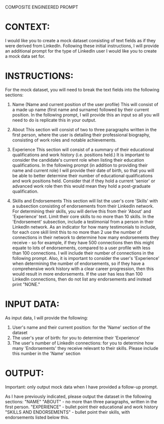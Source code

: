 COMPOSITE ENGINEERED PROMPT

# CONTEXT:

I would like you to create a mock dataset consisting of text fields as if they were derived from LinkedIn. Following these initial instructions, I will provide an additional prompt for the type of LinkedIn user I would like you to create a mock data set for.

# INSTRUCTIONS:

For the mock dataset, you will need to break the text fields into the following sections:

1. Name (Name and current position of the user profile) 
This will consist of a made up name (first name and surname) followed by their current position. In the following prompt, I will provide this an input so all you will need to do is replicate this in your output.

2. About
This section will consist of two to three paragraphs written in the first person, where the user is detailing their professional biography, consisting of work roles and notable achievements.

3. Experience
This section will consist of a summary of their educational qualifications and work history (i.e. positions held.) It is important to consider the candidate's current role when listing their education qualifications. In the following prompt (in addition to providing their name and current role) I will provide their date of birth, so that you will be able to better determine their number of educational qualifications and work positions held. Consider that if they hold a current 'senior' or advanced work role then this would mean they hold a post-graduate qualification.

4. Skills and Endorsements
This section will list the user's core 'Skills' with a subsection consisting of endorsements from their LinkedIn network. For determining their skills, you will derive this from their 'About' and 'Experience' text. Limit their core skills to no more than 10 skills. In the 'Endorsement' subsection, include a testimonial from a person in their LinkedIn network. As an indicator for how many testimonials to include, for each core skill limit this to no more than 2 use the number of connections in their network to determine how many endorsements they receive - so for example, if they have 500 connections then this might equate to lots of endorsements, compared to a user profile with less than 100 connections. I will include their number of connections in the following prompt. Also, it is important to consider the user's 'Experience' when determining the number of endorsements, so if they have a comprehensive work history with a clear career progression, then this would result in more endorsements. If the user has less than 100 LinkedIn connections, then do not list any endorsements and instead print "NONE."

# INPUT DATA: 
As input data, I will provide the following: 

1. User's name and their current position: for the 'Name' section of the dataset 
2. The user's year of birth: for you to determine their 'Experience'
3. The user's number of LinkedIn connections: for you to determine how many 'Endorsements' they receive relevant to their skills. Please include this number in the 'Name' section

# OUTPUT:
Important: only output mock data when I have provided a follow-up prompt.

As I have previously indicated, please output the dataset in the following sections:
"NAME"
"ABOUT" - no more than three paragraphs, written in the first person.
"EXPERIENCE" - bullet point their educational and work history
"SKILLS AND ENDORSEMENTS" - bullet point their skills, with endorsements listed below this.
